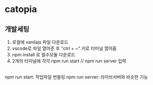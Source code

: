 # catopia

## 개발세팅
1. 로컬에 vanilajs 파일 다운로드
2. vscode로 파일 열어준 후 "ctrl + ~" 키로 터미널 열어줌
3. npm install 로 필수모듈 다운로드
4. 2개의 터미널에 각각 npm run start // npm run server 입력
<br>
npm run start: 작업파일 번들링
npm run server: 라이브서버와 비슷한 기능


